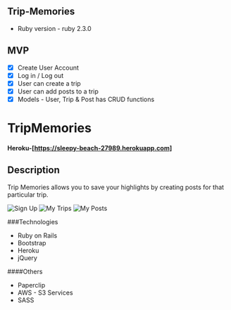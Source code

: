 
## Trip-Memories

* Ruby version - ruby 2.3.0

## MVP
- [X] Create User Account 
- [X] Log in / Log out
- [X] User can create a trip 
- [X] User can add posts to a trip
- [X] Models - User, Trip & Post has CRUD functions

# TripMemories

#### Heroku-[https://sleepy-beach-27989.herokuapp.com]

## Description

Trip Memories allows you to save your highlights by creating posts for that particular trip. 

![Sign Up](https://s3.amazonaws.com/trip-memories/login-signup.png)
![My Trips](https://s3.amazonaws.com/trip-memories/trips-index2.png)
![My Posts](https://s3.amazonaws.com/trip-memories/posts-index2.png)

###Technologies
* Ruby on Rails 
* Bootstrap
* Heroku
* jQuery

####Others
* Paperclip
* AWS - S3 Services
* SASS

